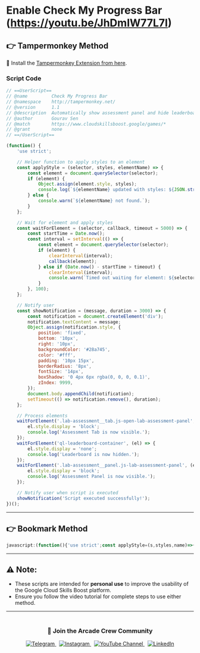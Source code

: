 # Enable Check My Progress Bar (https://youtu.be/JhDmIW77L7I)

## 👉 Tampermonkey Method

🔗 Install the [Tampermonkey Extension from here](https://chrome.google.com/webstore/detail/tampermonkey/dhdgffkkebhmkfjojejmpbldmpobfkfo).

### Script Code
```javascript
// ==UserScript==
// @name         Check My Progress Bar
// @namespace    http://tampermonkey.net/
// @version      1.1
// @description  Automatically show assessment panel and hide leaderboard.
// @author       Gourav Sen
// @match        https://www.cloudskillsboost.google/games/*
// @grant        none
// ==/UserScript==

(function() {
    'use strict';

    // Helper function to apply styles to an element
    const applyStyle = (selector, styles, elementName) => {
        const element = document.querySelector(selector);
        if (element) {
            Object.assign(element.style, styles);
            console.log(`${elementName} updated with styles: ${JSON.stringify(styles)}`);
        } else {
            console.warn(`${elementName} not found.`);
        }
    };

    // Wait for element and apply styles
    const waitForElement = (selector, callback, timeout = 5000) => {
        const startTime = Date.now();
        const interval = setInterval(() => {
            const element = document.querySelector(selector);
            if (element) {
                clearInterval(interval);
                callback(element);
            } else if (Date.now() - startTime > timeout) {
                clearInterval(interval);
                console.warn(`Timed out waiting for element: ${selector}`);
            }
        }, 100);
    };

    // Notify user
    const showNotification = (message, duration = 3000) => {
        const notification = document.createElement('div');
        notification.textContent = message;
        Object.assign(notification.style, {
            position: 'fixed',
            bottom: '10px',
            right: '10px',
            backgroundColor: '#28a745',
            color: '#fff',
            padding: '10px 15px',
            borderRadius: '8px',
            fontSize: '14px',
            boxShadow: '0 4px 6px rgba(0, 0, 0, 0.1)',
            zIndex: 9999,
        });
        document.body.appendChild(notification);
        setTimeout(() => notification.remove(), duration);
    };

    // Process elements
    waitForElement('.lab-assessment__tab.js-open-lab-assessment-panel', (el) => {
        el.style.display = 'block';
        console.log('Assessment Tab is now visible.');
    });
    waitForElement('ql-leaderboard-container', (el) => {
        el.style.display = 'none';
        console.log('Leaderboard is now hidden.');
    });
    waitForElement('.lab-assessment__panel.js-lab-assessment-panel', (el) => {
        el.style.display = 'block';
        console.log('Assessment Panel is now visible.');
    });

    // Notify user when script is executed
    showNotification('Script executed successfully!');
})();
```
---

## 👉 Bookmark Method

```javascript
javascript:(function(){'use strict';const applyStyle=(s,styles,name)=>{const e=document.querySelector(s);if(e){Object.assign(e.style,styles);console.log(`${name} updated with styles: ${JSON.stringify(styles)}`);}else console.warn(`${name} not found.`);};const waitForElement=(s,cb,timeout=5000)=>{const start=Date.now();const interval=setInterval(()=>{const el=document.querySelector(s);if(el){clearInterval(interval);cb(el);}else if(Date.now()-start>timeout){clearInterval(interval);console.warn(`Timed out waiting for element: ${s}`);}},100);};const showNotification=(msg,duration=3000)=>{const n=document.createElement('div');n.textContent=msg;Object.assign(n.style,{position:'fixed',bottom:'10px',right:'10px',backgroundColor:'#28a745',color:'#fff',padding:'10px 15px',borderRadius:'8px',fontSize:'14px',boxShadow:'0 4px 6px rgba(0,0,0,0.1)',zIndex:9999});document.body.appendChild(n);setTimeout(()=>n.remove(),duration);};waitForElement('.lab-assessment__tab.js-open-lab-assessment-panel',(el)=>{el.style.display='block';console.log('Assessment Tab is now visible.');});waitForElement('ql-leaderboard-container',(el)=>{el.style.display='none';console.log('Leaderboard is now hidden.');});waitForElement('.lab-assessment__panel.js-lab-assessment-panel',(el)=>{el.style.display='block';console.log('Assessment Panel is now visible.');});showNotification('Script executed successfully!');})();
```

---

## ⚠️ Note:
- These scripts are intended for **personal use** to improve the usability of the Google Cloud Skills Boost platform.
- Ensure you follow the video tutorial for complete steps to use either method.

---

<div align="center" style="padding: 5px;">
  <h3>📱 Join the Arcade Crew Community</h3>
  
  <a href="https://t.me/arcadecrewupdates">
    <img src="https://img.shields.io/badge/Join-Telegram-26A5E4?style=for-the-badge&logo=telegram&logoColor=white" alt="Telegram">
  </a>
  &nbsp;
  <a href="https://www.instagram.com/arcade_crew/">
    <img src="https://img.shields.io/badge/Follow-Instagram-E4405F?style=for-the-badge&logo=instagram&logoColor=white" alt="Instagram">
  </a>
  &nbsp;
  <a href="https://www.youtube.com/@arcade_creww?sub_confirmation=1">
    <img src="https://img.shields.io/badge/Subscribe-Arcade%20Crew-FF0000?style=for-the-badge&logo=youtube&logoColor=white" alt="YouTube Channel">
  </a>
  &nbsp;
  <a href="https://www.linkedin.com/in/arcadecrew/">
    <img src="https://img.shields.io/badge/LINKEDIN-Arcade%20Crew-0077B5?style=for-the-badge&logo=linkedin&logoColor=white" alt="LinkedIn">
  </a>
</div>
